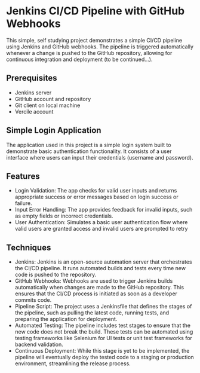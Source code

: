 # Jenkins CI/CD Pipeline with GitHub Webhooks

This simple, self studying project demonstrates a simple CI/CD pipeline using Jenkins and GitHub webhooks. 
The pipeline is triggered automatically whenever a change is pushed to the GitHub repository,
 allowing for continuous integration and deployment (to be continued...).

## Prerequisites

- Jenkins server
- GitHub account and repository
- Git client on local machine
- Vercile account


## Simple Login Application
The application used in this project is a simple login system built to demonstrate basic authentication functionality.
 It consists of a user interface where users can input their credentials (username and password).

 ## Features
 - Login Validation: The app checks for valid user inputs and returns appropriate success or error messages based on login success or failure.
 - Input Error Handling: The app provides feedback for invalid inputs, such as empty fields or incorrect credentials.
 - User Authentication: Simulates a basic user authentication flow where valid users are granted access and invalid users are prompted to retry

 ## Techniques 

- Jenkins: Jenkins is an open-source automation server that orchestrates the CI/CD pipeline. 
   It runs automated builds and tests every time new code is pushed to the repository.
- GitHub Webhooks: Webhooks are used to trigger Jenkins builds automatically when changes are made to the GitHub repository. 
    This ensures that the CI/CD process is initiated as soon as a developer commits code.
- Pipeline Script: The project uses a Jenkinsfile that defines the stages of the pipeline, 
    such as pulling the latest code, running tests, and preparing the application for deployment.
- Automated Testing: The pipeline includes test stages to ensure that the new code does not break the build. 
    These tests can be automated using testing frameworks like Selenium for UI tests or unit test frameworks for backend validation.
- Continuous Deployment: While this stage is yet to be implemented, 
    the pipeline will eventually deploy the tested code to a staging or production environment, streamlining the release process.